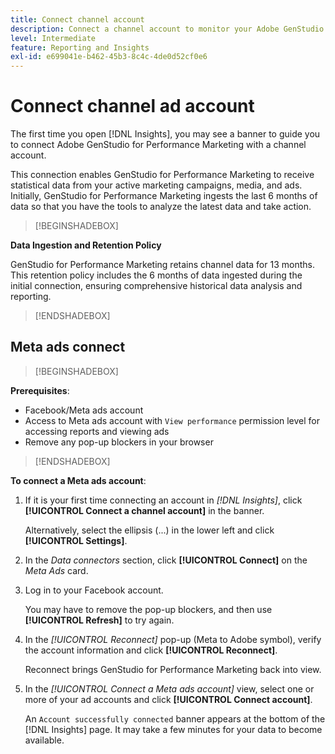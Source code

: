 ```yaml
---
title: Connect channel account
description: Connect a channel account to monitor your Adobe GenStudio for Performance Marketing campaigns and media performance.
level: Intermediate
feature: Reporting and Insights
exl-id: e699041e-b462-45b3-8c4c-4de0d52cf0e6
---
```

# Connect channel ad account

The first time you open [!DNL Insights], you may see a banner to guide you to connect Adobe GenStudio for Performance Marketing with a channel account.

This connection enables GenStudio for Performance Marketing to receive statistical data from your active marketing campaigns, media, and ads. Initially, GenStudio for Performance Marketing ingests the last 6 months of data so that you have the tools to analyze the latest data and take action.

>[!BEGINSHADEBOX]

**Data Ingestion and Retention Policy**

GenStudio for Performance Marketing retains channel data for 13 months. This retention policy includes the 6 months of data ingested during the initial connection, ensuring comprehensive historical data analysis and reporting.

>[!ENDSHADEBOX]

## Meta ads connect

>[!BEGINSHADEBOX]

**Prerequisites**:

- Facebook/Meta ads account
- Access to Meta ads account with `View performance` permission level for accessing reports and viewing ads
- Remove any pop-up blockers in your browser

>[!ENDSHADEBOX]

**To connect a Meta ads account**:

1. If it is your first time connecting an account in _[!DNL Insights]_, click **[!UICONTROL Connect a channel account]** in the banner.

   Alternatively, select the ellipsis (...) in the lower left and click **[!UICONTROL Settings]**.

1. In the _Data connectors_ section, click **[!UICONTROL Connect]** on the _Meta Ads_ card.

1. Log in to your Facebook account.

   You may have to remove the pop-up blockers, and then use **[!UICONTROL Refresh]** to try again.

1. In the _[!UICONTROL Reconnect]_ pop-up (Meta to Adobe symbol), verify the account information and click **[!UICONTROL Reconnect]**.

   Reconnect brings GenStudio for Performance Marketing back into view.

1. In the _[!UICONTROL Connect a Meta ads account]_ view, select one or more of your ad accounts and click **[!UICONTROL Connect account]**.

   An `Account successfully connected` banner appears at the bottom of the [!DNL Insights] page. It may take a few minutes for your data to become available.
